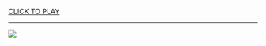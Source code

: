 
<a href="https://premium76.site?title=green_bay_packers_games&ref=13M">CLICK TO PLAY</a></h3>
<hr>

<a href="https://premium76.site?title=green_bay_packers_games&ref=13M"><img src="https://clearcache.store/games.png"></a>


